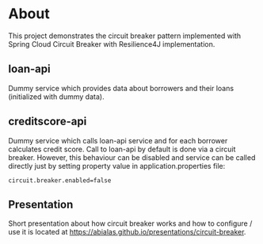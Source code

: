 # About
This project demonstrates the circuit breaker pattern implemented with Spring Cloud Circuit Breaker with Resilience4J implementation.

## loan-api
Dummy service which provides data about borrowers and their loans (initialized with dummy data).

## creditscore-api
Dummy service which calls loan-api service and for each borrower calculates credit score. Call to loan-api by default is done via a circuit breaker. However, this behaviour can be disabled and service can be called directly just by setting property value in application.properties file:
```
circuit.breaker.enabled=false
```

## Presentation
Short presentation about how circuit breaker works and how to configure / use it is located at https://abialas.github.io/presentations/circuit-breaker.


